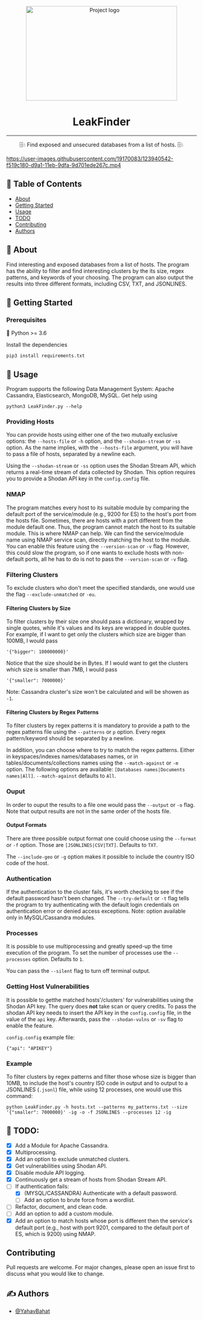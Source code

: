 <p align="center">
  <a href="https://github.com/YahavBahat/LeakFinder" rel="noopener">
 <img width=400px height=250px src="https://securityintelligence.com/wp-content/uploads/2017/09/leaking-cloud-databases-and-servers-expose-over-1-billion-records.jpg" alt="Project logo"></a>
</p>

<h1 align="center">LeakFinder</h1>

---

<p align="center">🗄️💧 Find exposed and unsecured databases from a list of hosts. 🗄️💧
    <br> 
</p>



https://user-images.githubusercontent.com/19170083/123940542-f519c180-d9a1-11eb-9dfa-9d701ede267c.mp4



## 📝 Table of Contents
- [About](#about)
- [Getting Started](#getting_started)
- [Usage](#usage)
- [TODO](#TODO)
- [Contributing](#Contributing)
- [Authors](#authors)

## 🧐 About <a name = "about"></a>
Find interesting and exposed databases from a list of hosts. The program has the ability to filter and find interesting clusters by the its size, regex patterns, and keywords of your choosing. The program can also output the results into three different formats, including CSV, TXT, and JSONLINES.

## 🏁 Getting Started <a name = "getting_started"></a>

### Prerequisites
🐍 Python >= 3.6

Install the dependencies

```
pip3 install requirements.txt
```

## 🎈 Usage <a name="usage"></a>

Program supports the following Data Management System: Apache Cassandra, Elasticsearch, MongoDB, MySQL.
Get help using
```
python3 LeakFinder.py --help
```

### Providing Hosts

You can provide hosts using either one of the two mutually exclusive options: the `--hosts-file` or `-h` option, and the `--shodan-stream` or `-ss` option.
As the name implies, with the `--hosts-file` argument, you will have to pass a file of hosts, separated by a newline each.

Using the `--shodan-stream` or `-ss` option uses the Shodan Stream API, which returns a real-time stream of data collected by Shodan.
This option requires you to provide a Shodan API key in the `config.config` file.

### NMAP

The program matches every host to its suitable module by comparing the default port of the service/module (e.g., 9200 for ES) to the host's port from the hosts file. Sometimes, there are hosts with a port different from the module default one. Thus, the program cannot match the host to its suitable module.
This is where NMAP can help. We can find the service/module name using NMAP service scan, directly matching the host to the module.
You can enable this feature using the `--version-scan` or `-v` flag.
However, this could slow the program, so if one wants to exclude hosts with non-default ports, all he has to do is not to pass the `--version-scan` or `-v` flag.

### Filtering  Clusters

To exclude clusters who don't meet the specified standards, one would use the flag `--exclude-unmatched` or `-eu`.

#### Filtering Clusters by Size

To filter clusters by their size one should pass a dictionary, wrapped by single quotes, while it's values and its keys are wrapped in double quotes.
For example, if I want to get only the clusters which size are bigger than 100MB, I would pass
```
'{"bigger": 100000000}'
```
Notice that the size should be in Bytes.
If I would want to get the clusters which size is smaller than 7MB, I would pass
```
'{"smaller": 7000000}'
```
Note: Cassandra cluster's size won't be calculated and will be showen as `-1`.

#### Filtering Clusters by Regex Patterns

To filter clusters by regex patterns it is mandatory to provide a path to the regex patterns file using the `--patterns` or `p` option.
Every regex pattern/keyword should be separated by a newline.

In addition, you can choose where to try to match the regex patterns. Either in keyspaces/indexes names/databases names, or in tables/documents/collections names using the `--match-against` or `-m` option.
The following options are available: `[Databases names|Documents names|All]`. `--match-against` defaults to `All`.

### Ouput

In order to ouput the results to a file one would pass the `--output` or `-o` flag.
Note that output results are not in the same order of the hosts file.

#### Output Formats

There are three possible output format one could choose using the `--format` or `-f` option. Those are `[JSONLINES|CSV|TXT]`. Defaults to `TXT`.

The `--include-geo` or `-g` option makes it possible to include the country ISO code of the host.

### Authentication

If the authentication to the cluster fails, it's worth checking to see if the default password hasn't been changed.
The `--try-default` or `-t` flag tells the program to try authenticating with the default login credentials on authentication error or denied access exceptions.
Note: option available only in MySQL/Cassandra modules.

### Processes

It is possible to use multiprocessing and greatly speed-up the time execution of the program. To set the number of processes use the `--processes` option. Defaults to `1`.

You can pass the `--silent` flag to turn off terminal output.

### Getting Host Vulnerabilities

It is possible to getthe matched hosts'/clusters' for vulnerabilities using the Shodan API key. The query does **not** take scan or query credits.
To pass the shodan API key needs to insert the API key in the `config.config` file, in the value of the `api` key.
Afterwards, pass the `--shodan-vulns` or `-sv` flag to enable the feature.


`config.config` example file:
```
{"api": "APIKEY"}
```

### Example

To filter clusters by regex patterns and filter those whose size is bigger than 10MB, to include the host's country ISO code in output and to output to a JSONLINES (`.jsonl`) file, while using 12 processes, one would use this command:
```
python LeakFinder.py -h hosts.txt --patterns my_patterns.txt --size '{"smaller": 7000000}' -ig -o -f JSONLINES --processes 12 -ig
```

## 🚧 TODO: <a name="TODO"></a>
- [x] Add a Module for Apache Cassandra.
- [x] Multiprocessing.
- [x] Add an option to exclude unmatched clusters.
- [x] Get vulnerabilities using Shodan API.
- [x] Disable module API logging.
- [x] Continuously get a stream of hosts from Shodan Stream API.
- [ ] If authentication fails:
   - [x] (MYSQL/CASSANDRA) Authenticate with a default password.
   - [ ] Add an option to brute force from a wordlist.
- [ ] Refactor, document, and clean code.
- [ ] Add an option to add a custom module.
- [x] Add an option to match hosts whose port is different then the service's default port (e.g., host with port 9201, compared to the default port of ES, which is 9200) using NMAP.

## Contributing <a name="Contributing"></a>
Pull requests are welcome. For major changes, please open an issue first to discuss what you would like to change.

## ✍️ Authors <a name="authors"></a>
- [@YahavBahat](https://github.com/YahavBahat)
